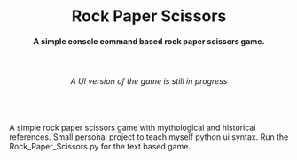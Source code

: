 <h1 align="center">Rock Paper Scissors</h1>
<h4 align="center">A simple console command based rock paper scissors game.</h4> <br>
<h6 align="center">A UI version of the game is still in progress</h6><br>

<br>
A simple rock paper scissors game with mythological and historical references. Small personal project to teach myself python ui syntax. Run the Rock_Paper_Scissors.py for the text based game.

